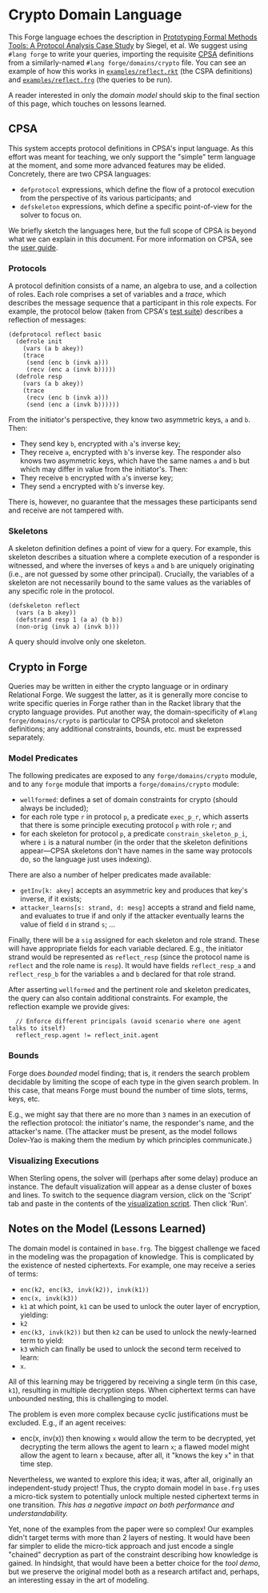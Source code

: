 # Crypto Domain Language

This Forge language echoes the description in [Prototyping Formal Methods Tools: A Protocol Analysis Case Study](https://cs.brown.edu/~tbn/publications/ssdnk-fest21-forge.pdf) by Siegel, et al. We suggest using `#lang forge` to write your queries, importing the requisite [CPSA](https://github.com/mitre/cpsa) definitions from a similarly-named `#lang forge/domains/crypto` file. You can see an example of how this works in [`examples/reflect.rkt`](examples/reflect.rkt) (the CSPA definitions) and [`examples/reflect.frg`](examples/reflect.frg) (the queries to be run). 

A reader interested in only the _domain model_ should skip to the final section of this page, which touches on lessons learned.

## CPSA 

This system accepts protocol definitions in CPSA's input language. As this effort was meant for teaching, we only support the "simple" term language at the moment, and some more advanced features may be elided. Concretely, there are two CPSA languages:
* `defprotocol` expressions, which define the flow of a protocol execution from the perspective of its various participants; and 
* `defskeleton` expressions, which define a specific point-of-view for the solver to focus on. 

We briefly sketch the languages here, but the full scope of CPSA is beyond what we can explain in this document. For more information on CPSA, see the [user guide](https://hackage.haskell.org/package/cpsa-4.4.3/src/doc/cpsauser.html). 

### Protocols

A protocol definition consists of a name, an algebra to use, and a collection of roles. Each role comprises a set of variables and a _trace_, which describes the message sequence that a participant in this role expects. For example, the protocol below (taken from CPSA's [test suite](https://github.com/mitre/cpsa/blob/master/tst/reflect.scm)) describes a reflection of messages:

```
(defprotocol reflect basic
  (defrole init
    (vars (a b akey))
    (trace
     (send (enc b (invk a)))
     (recv (enc a (invk b)))))
  (defrole resp
    (vars (a b akey))
    (trace
     (recv (enc b (invk a)))
     (send (enc a (invk b))))))
```

From the initiator's perspective, they know two asymmetric keys, `a` and `b`. Then:
  * They send key `b`, encrypted with `a`'s inverse key; 
  * They receive `a`, encrypted with `b`'s inverse key.
The responder also knows two asymmetric keys, which have the same names `a` and `b` but which may differ in value from the initiator's. Then:
  * They receive `b` encrypted with `a`'s inverse key; 
  * They send `a` encrypted with `b`'s inverse key. 

There is, however, no guarantee that the messages these participants send and receive are not tampered with. 

### Skeletons 

A skeleton definition defines a point of view for a query. For example, this skeleton describes a situation where a complete execution of a responder is witnessed, and where the inverses of keys `a` and `b` are uniquely originating (i.e., are not guessed by some other principal). Crucially, the variables of a skeleton are not necessarily bound to the same values as the variables of any specific role in the protocol.

```
(defskeleton reflect
  (vars (a b akey))
  (defstrand resp 1 (a a) (b b))
  (non-orig (invk a) (invk b)))
```

A query should involve only one skeleton. 

## Crypto in Forge 

Queries may be written in either the crypto language or in ordinary Relational Forge. We suggest the latter, as it is generally more concise to write specific queries in Forge rather than in the Racket library that the crypto language provides. Put another way, the domain-specificity of `#lang forge/domains/crypto` is particular to CPSA protocol and skeleton definitions; any additional constraints, bounds, etc. must be expressed separately. 

### Model Predicates

The following predicates are exposed to any `forge/domains/crypto` module, and to any `forge` module that imports a `forge/domains/crypto` module:
  * `wellformed`: defines a set of domain constraints for crypto (should always be included);
  * for each role type `r` in protocol `p`, a predicate `exec_p_r`, which asserts that there is some principle executing protocol `p` with role `r`; and
  * for each skeleton for protocol `p`, a predicate `constrain_skeleton_p_i`, where `i` is a natural number (in the order that the skeleton definitions appear&mdash;CPSA skeletons don't have names in the same way protocols do, so the language just uses indexing).

There are also a number of helper predicates made available:
  * `getInv[k: akey]` accepts an asymmetric key and produces that key's inverse, if it exists; 
  * `attacker_learns[s: strand, d: mesg]` accepts a strand and field name, and evaluates to true if and only if the attacker eventually learns the value of field `d` in strand `s`; ...

Finally, there will be a `sig` assigned for each skeleton and role strand. These will have 
appropriate fields for each variable declared. E.g., the initiator strand would be represented
as `reflect_resp` (since the protocol name is `reflect` and the role name is `resp`). It would have fields `reflect_resp_a` and `reflect_resp_b` for the variables `a` and `b` declared for that role strand.

After asserting `wellformed` and the pertinent role and skeleton predicates, the query can also contain additional constraints. For example, the reflection example we provide gives:

```
  // Enforce different principals (avoid scenario where one agent talks to itself) 
  reflect_resp.agent != reflect_init.agent
```

### Bounds 

Forge does _bounded_ model finding; that is, it renders the search problem decidable by limiting the scope of each type in the given search problem. In this case, that means Forge must bound the number of time slots, terms, keys, etc. 

E.g., we might say that there are no more than `3` names in an execution of the reflection protocol: the initiator's name, the responder's name, and the attacker's name. (The attacker must be present, as the model follows Dolev-Yao is making them the medium by which principles communicate.)

### Visualizing Executions 

When Sterling opens, the solver will (perhaps after some delay) produce an instance. The default visualization will appear as a dense cluster of boxes and lines. To switch to the sequence diagram version, click on the 'Script' tab and paste in the contents of the [visualization script](./vis/crypto_viz.js). Then click 'Run'. 

## Notes on the Model (Lessons Learned)

The domain model is contained in `base.frg`. The biggest challenge we faced in the modeling was the propagation of knowledge. This is complicated by the existence of nested ciphertexts. For example, one may receive a series of terms:
* `enc(k2, enc(k3, invk(k2)), invk(k1))`
* `enc(x, invk(k3))`
* `k1`
at which point, `k1` can be used to unlock the outer layer of encryption, yielding:
* `k2`
* `enc(k3, invk(k2))`
but then `k2` can be used to unlock the newly-learned term to yield:
* `k3`
which can finally be used to unlock the second term received to learn:
* `x`. 

All of this learning may be triggered by receiving a single term (in this case, `k1`), resulting in multiple decryption steps. When ciphertext terms can have unbounded nesting, this is challenging to model. 

The problem is even more complex because cyclic justifications must be excluded. E.g., if an agent receives:
* enc(x, inv(x))
then knowing `x` would allow the term to be decrypted, yet decrypting the term allows the agent to learn `x`; a flawed model might allow the agent to learn `x` because, after all, it "knows the key `x`" in that time step. 

Nevertheless, we wanted to explore this idea; it was, after all, originally an independent-study project! Thus, the crypto domain model in `base.frg` uses a micro-tick system to potentially unlock multiple nested ciphertext terms in one transition. _This has a negative impact on both performance and understandability._

Yet, none of the examples from the paper were so complex! Our examples didn't target terms with more than 2 layers of nesting. It would have been far simpler to elide the micro-tick approach and just encode a single "chained" decryption as part of the constraint describing how knowledge is gained. In hindsight, that would have been a better choice for the _tool demo_, but we preserve the original model both as a research artifact and, perhaps, an interesting essay in the art of modeling.


